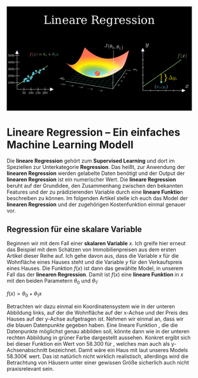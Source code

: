 ![ml110](pictures/ml110.png)

# Lineare Regression – Ein einfaches Machine Learning Modell

Die **lineare Regression** gehört zum **Supervised Learning** und dort im Speziellen zur Unterkategorie **Regression**. Das heißt, zur Anwendung der **linearen Regression** werden gelabelte Daten benötigt und der Output der **linearen Regression** ist ein numerischer Wert. Die **lineare Regression** beruht auf der Grundidee, den Zusammenhang zwischen den bekannten Features und der zu prädizierenden Variable durch eine **lineare Funktio**n beschreiben zu können. Im folgenden Artikel stelle ich euch das Model der **linearen Regression** und der zugehörigen Kostenfunktion einmal genauer vor.

## Regression für eine skalare Variable

Beginnen wir mit dem Fall einer **skalaren Variable** $`x`$. Ich greife hier erneut das Beispiel mit dem Schätzen von Immobilienpreisen aus dem ersten Artikel dieser Reihe auf. Ich gehe davon aus, dass die Variable $`x`$ für die Wohnfläche eines Hauses steht und die Variable $`y`$ für den Verkaufspreis eines Hauses. Die Funktion $`f(x)`$ ist dann das gewählte Model, in unserem Fall das der **linearen Regression**. Damit ist $`f(x)`$ eine **lineare Funktion** in $`x`$ mit den beiden Parametern $`\theta_0`$ und $`\theta_1`$:

$`f(x) = \theta_0 + \theta_1 x`$

Betrachten wir dazu einmal ein Koordinatensystem wie in der unteren Abbildung links, auf der die Wohnfläche auf der x-Achse und der Preis des Hauses auf der y-Achse aufgetragen ist. Nehmen wir einmal an, dass wir die blauen Datenpunkte gegeben haben. Eine lineare Funktion , die die Datenpunkte möglichst genau abbilden soll, könnte dann wie in der unteren rechten Abbildung in grüner Farbe dargestellt aussehen. Konkret ergibt sich bei dieser Funktion ein Wert von 58.300 für , welches man auch als y-Achsenabschnitt bezeichnet. Damit wäre ein Haus mit laut unseres Models 58.300€ wert. Das ist natürlich nicht wirklich realistisch, allerdings wird die Betrachtung von Häusern unter einer gewissen Größe sicherlich auch nicht praxisrelevant sein.
